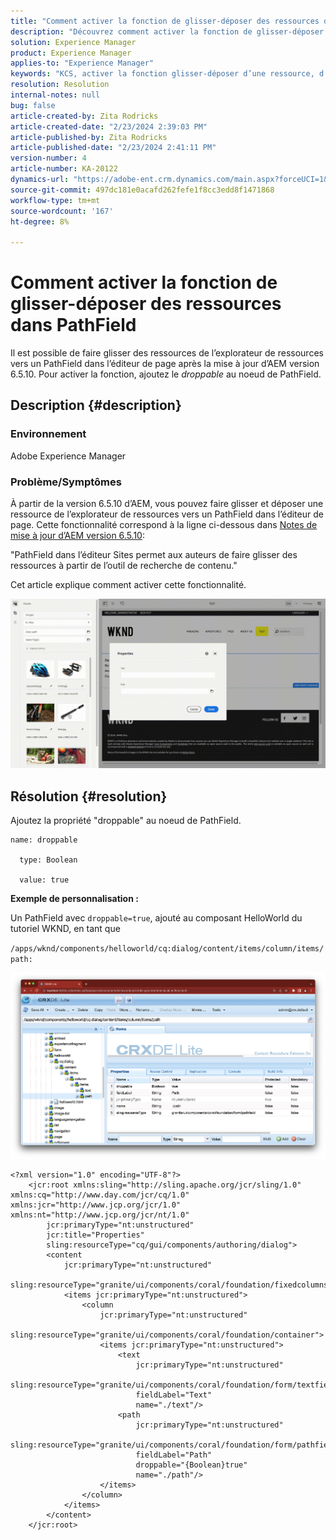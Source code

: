 ```yaml
---
title: "Comment activer la fonction de glisser-déposer des ressources dans PathField"
description: "Découvrez comment activer la fonction de glisser-déposer des ressources dans PathField de l’éditeur de page."
solution: Experience Manager
product: Experience Manager
applies-to: "Experience Manager"
keywords: "KCS, activer la fonction glisser-déposer d’une ressource, d’un champ de chemin d’accès, d’un AEM, d’un éditeur de page"
resolution: Resolution
internal-notes: null
bug: false
article-created-by: Zita Rodricks
article-created-date: "2/23/2024 2:39:03 PM"
article-published-by: Zita Rodricks
article-published-date: "2/23/2024 2:41:11 PM"
version-number: 4
article-number: KA-20122
dynamics-url: "https://adobe-ent.crm.dynamics.com/main.aspx?forceUCI=1&pagetype=entityrecord&etn=knowledgearticle&id=dfd82d44-59d2-ee11-9079-6045bd0061cb"
source-git-commit: 497dc181e0acafd262fefe1f8cc3edd8f1471868
workflow-type: tm+mt
source-wordcount: '167'
ht-degree: 8%

---
```


# Comment activer la fonction de glisser-déposer des ressources dans PathField


Il est possible de faire glisser des ressources de l’explorateur de ressources vers un PathField dans l’éditeur de page après la mise à jour d’AEM version 6.5.10. Pour activer la fonction, ajoutez le *droppable* au noeud de PathField.

## Description {#description}


### Environnement

Adobe Experience Manager

### Problème/Symptômes

À partir de la version 6.5.10 d’AEM, vous pouvez faire glisser et déposer une ressource de l’explorateur de ressources vers un PathField dans l’éditeur de page. Cette fonctionnalité correspond à la ligne ci-dessous dans [Notes de mise à jour d’AEM version 6.5.10](https://experienceleague.adobe.com/docs/experience-manager-65/content/release-notes/service-pack/6-5-10.html?lang=en):

&quot;PathField dans l’éditeur Sites permet aux auteurs de faire glisser des ressources à partir de l’outil de recherche de contenu.&quot;

Cet article explique comment activer cette fonctionnalité.

![](assets/___e0d82d44-59d2-ee11-9079-6045bd0061cb___.gif)


## Résolution {#resolution}


Ajoutez la propriété &quot;droppable&quot; au noeud de PathField.


```
name: droppable

  type: Boolean

  value: true
```


<b>Exemple de personnalisation :</b>

Un PathField avec `droppable=true`, ajouté au composant HelloWorld du tutoriel WKND, en tant que

`/apps/wknd/components/helloworld/cq:dialog/content/items/column/items/path:`

![](assets/6106400f-2b07-ed11-82e4-00224808e483.png)


```
<?xml version="1.0" encoding="UTF-8"?>
    <jcr:root xmlns:sling="http://sling.apache.org/jcr/sling/1.0" xmlns:cq="http://www.day.com/jcr/cq/1.0" xmlns:jcr="http://www.jcp.org/jcr/1.0" xmlns:nt="http://www.jcp.org/jcr/nt/1.0"
        jcr:primaryType="nt:unstructured"
        jcr:title="Properties"
        sling:resourceType="cq/gui/components/authoring/dialog">
        <content
            jcr:primaryType="nt:unstructured"
            sling:resourceType="granite/ui/components/coral/foundation/fixedcolumns">
            <items jcr:primaryType="nt:unstructured">
                <column
                    jcr:primaryType="nt:unstructured"
                    sling:resourceType="granite/ui/components/coral/foundation/container">
                    <items jcr:primaryType="nt:unstructured">
                        <text
                            jcr:primaryType="nt:unstructured"
                            sling:resourceType="granite/ui/components/coral/foundation/form/textfield"
                            fieldLabel="Text"
                            name="./text"/>
                        <path
                            jcr:primaryType="nt:unstructured"
                            sling:resourceType="granite/ui/components/coral/foundation/form/pathfield"
                            fieldLabel="Path"
                            droppable="{Boolean}true"
                            name="./path"/>
                    </items>
                </column>
            </items>
        </content>
    </jcr:root>
```

